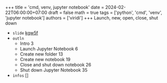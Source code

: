 +++
title = 'cmd, venv, jupyter notebook'
date = 2024-02-22T06:00:00+07:00
draft = false
math = true
tags = ['python', 'cmd', 'venv', 'jupyter notebook']
authors = ['viridi']
+++
Launch, new, open, close, shut down <!--more-->

+ `slide` [kgw5f](https://osf.io/kgw5f)
+ `outln`
  - Intro 3
  - Launch Jupyter Notebook 6
  - Create new folder 13
  - Create new notebook 19
  - Close and shut down notebook 26
  - Shut down Jupyter Notebook 35
+ `infos` []

